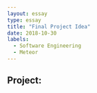 ```yaml
---
layout: essay
type: essay
title: "Final Project Idea"
date: 2018-10-30
labels:
  - Software Engineering
  - Meteor
---
```


## Project: 
